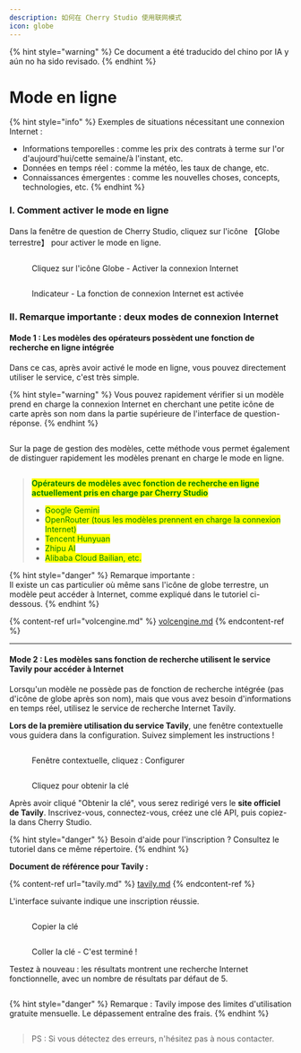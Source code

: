 ```yaml
---
description: 如何在 Cherry Studio 使用联网模式
icon: globe
---
```


{% hint style="warning" %}
Ce document a été traducido del chino por IA y aún no ha sido revisado.
{% endhint %}

# Mode en ligne

{% hint style="info" %}
Exemples de situations nécessitant une connexion Internet :
* Informations temporelles : comme les prix des contrats à terme sur l'or d'aujourd'hui/cette semaine/à l'instant, etc.
* Données en temps réel : comme la météo, les taux de change, etc.
* Connaissances émergentes : comme les nouvelles choses, concepts, technologies, etc.
{% endhint %}

### I. Comment activer le mode en ligne

Dans la fenêtre de question de Cherry Studio, cliquez sur l'icône 【Globe terrestre】 pour activer le mode en ligne.

<figure><img src="../.gitbook/assets/image (94).png" alt=""><figcaption><p>Cliquez sur l'icône Globe - Activer la connexion Internet</p></figcaption></figure>

<figure><img src="../.gitbook/assets/image (96).png" alt=""><figcaption><p>Indicateur - La fonction de connexion Internet est activée</p></figcaption></figure>

### II. Remarque importante : deux modes de connexion Internet

#### Mode 1 : Les modèles des opérateurs possèdent une fonction de recherche en ligne intégrée

Dans ce cas, après avoir activé le mode en ligne, vous pouvez directement utiliser le service, c'est très simple.

{% hint style="warning" %}
Vous pouvez rapidement vérifier si un modèle prend en charge la connexion Internet en cherchant une petite icône de carte après son nom dans la partie supérieure de l'interface de question-réponse.
{% endhint %}

<figure><img src="../.gitbook/assets/image (100).png" alt=""><figcaption></figcaption></figure>

Sur la page de gestion des modèles, cette méthode vous permet également de distinguer rapidement les modèles prenant en charge le mode en ligne.

<figure><img src="../.gitbook/assets/image (101).png" alt=""><figcaption></figcaption></figure>

> <mark style="color:green;">**Opérateurs de modèles avec fonction de recherche en ligne actuellement pris en charge par Cherry Studio**</mark>
>
> * <mark style="color:green;">Google Gemini</mark>
> * <mark style="color:green;">OpenRouter (tous les modèles prennent en charge la connexion Internet)</mark>
> * <mark style="color:green;">Tencent Hunyuan</mark>
> * <mark style="color:green;">Zhipu AI</mark>
> * <mark style="color:green;">Alibaba Cloud Bailian, etc.</mark>

{% hint style="danger" %}
Remarque importante :  
Il existe un cas particulier où même sans l'icône de globe terrestre, un modèle peut accéder à Internet, comme expliqué dans le tutoriel ci-dessous.
{% endhint %}

{% content-ref url="volcengine.md" %}
[volcengine.md](volcengine.md)
{% endcontent-ref %}

***

#### Mode 2 : Les modèles sans fonction de recherche utilisent le service Tavily pour accéder à Internet

Lorsqu'un modèle ne possède pas de fonction de recherche intégrée (pas d'icône de globe après son nom), mais que vous avez besoin d'informations en temps réel, utilisez le service de recherche Internet Tavily.

**Lors de la première utilisation du service Tavily**, une fenêtre contextuelle vous guidera dans la configuration. Suivez simplement les instructions !

<figure><img src="../.gitbook/assets/image (102).png" alt=""><figcaption><p>Fenêtre contextuelle, cliquez : Configurer</p></figcaption></figure>

<figure><img src="../.gitbook/assets/image (104).png" alt=""><figcaption><p>Cliquez pour obtenir la clé</p></figcaption></figure>

Après avoir cliqué "Obtenir la clé", vous serez redirigé vers le **site officiel de Tavily**. Inscrivez-vous, connectez-vous, créez une clé API, puis copiez-la dans Cherry Studio.

{% hint style="danger" %}
Besoin d'aide pour l'inscription ? Consultez le tutoriel dans ce même répertoire.
{% endhint %}

**Document de référence pour Tavily :**

{% content-ref url="tavily.md" %}
[tavily.md](tavily.md)
{% endcontent-ref %}

L'interface suivante indique une inscription réussie.

<figure><img src="../.gitbook/assets/image (105).png" alt=""><figcaption><p>Copier la clé</p></figcaption></figure>

<figure><img src="../.gitbook/assets/image (108).png" alt=""><figcaption><p>Coller la clé - C'est terminé !</p></figcaption></figure>

Testez à nouveau : les résultats montrent une recherche Internet fonctionnelle, avec un nombre de résultats par défaut de 5.

<figure><img src="../.gitbook/assets/image (107).png" alt=""><figcaption></figcaption></figure>

{% hint style="danger" %}
Remarque : Tavily impose des limites d'utilisation gratuite mensuelle. Le dépassement entraîne des frais.
{% endhint %}

<figure><img src="../.gitbook/assets/image (106).png" alt=""><figcaption></figcaption></figure>

> PS : Si vous détectez des erreurs, n'hésitez pas à nous contacter.